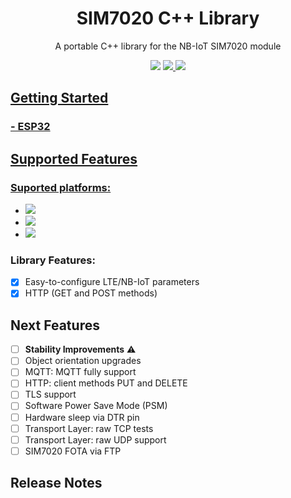 <h1 align="center">SIM7020 C++ Library</h1>

<p align="center">
A portable C++ library for the NB-IoT SIM7020 module
</p>
  
<p align="center">
    <a href="https://github.com/Sr-Vinicius/SIM7020-Cpp-Library" alt="Version">
        <img src="https://img.shields.io/badge/version-1.0.0-red" /></a>
    <a href="https://www.gnu.org/licenses/lgpl-3.0" alt="License">
        <img src="https://img.shields.io/badge/license-LGPL%20v3.0-red">
    <a href="https://github.com/Sr-Vinicius/SIM7020-Cpp-Library/graphs/contributors">
        <img src="https://img.shields.io/badge/contributors-2-red">
</p>
      
## Getting Started

### - ESP32
      
## Supported Features
### Suported platforms:
- <a href="https://github.com/Sr-Vinicius/SIM7020-Cpp-Library/edit/main/README.md#--esp32" alt="esp32">
        <img src="https://img.shields.io/badge/ESP32-supported-green" /></a>
- <a href="https://github.com/Sr-Vinicius/SIM7020-Cpp-Library/edit/main/README.md#--esp32" alt="esp32">
        <img src="https://img.shields.io/badge/Arduino-not%20tested-orange" /></a>
- <a href="https://github.com/Sr-Vinicius/SIM7020-Cpp-Library/edit/main/README.md#--esp32" alt="esp32">
        <img src="https://img.shields.io/badge/STM32-not%20tested-orange" /></a>

### Library Features:  
- [x] Easy-to-configure LTE/NB-IoT parameters
- [x] HTTP (GET and POST methods)
      
## Next Features
- [ ] **Stability Improvements** ⚠️
- [ ] Object orientation upgrades
- [ ] MQTT: MQTT fully support 
- [ ] HTTP: client methods PUT and DELETE
- [ ] TLS support
- [ ] Software Power Save Mode (PSM) 
- [ ] Hardware sleep via DTR pin
- [ ] Transport Layer: raw TCP tests
- [ ] Transport Layer: raw UDP support
- [ ] SIM7020 FOTA via FTP
      
## Release Notes
